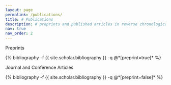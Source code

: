 ```yaml
---
layout: page
permalink: /publications/
title: # Publications
description: # preprints and published articles in reverse chronological order
nav: true
nav_order: 2
---
```


<!-- _pages/publications.md -->

Preprints
<div class="publications">
            {% bibliography -f {{ site.scholar.bibliography }} -q @*[preprint=true]* %}
          </div>

Journal and Conference Articles
<div class="publications">
            {% bibliography -f {{ site.scholar.bibliography }} -q @*[preprint=false]* %}
</div>

